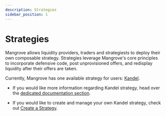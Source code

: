 ```yaml
---
description: Strategies
sidebar_position: 1
---
```



# Strategies

Mangrove allows liquidity providers, traders and strategiests to deploy their own composable strategy. Strategies leverage Mangrove's core principles to incorporate defensive code, post unprovisioned offers, and redisplay liquidity after their offers are taken.

Currently, Mangrove has one available strategy for users: [Kandel](../../kandel-doc/README.md).

* If you would like more information regarding Kandel strategy, head over the [dedicated documentation section](../../kandel-doc/README.md).

* If you would like to create and manage your own Kandel strategy, check out [Create a Strategy](./create-strat.md).